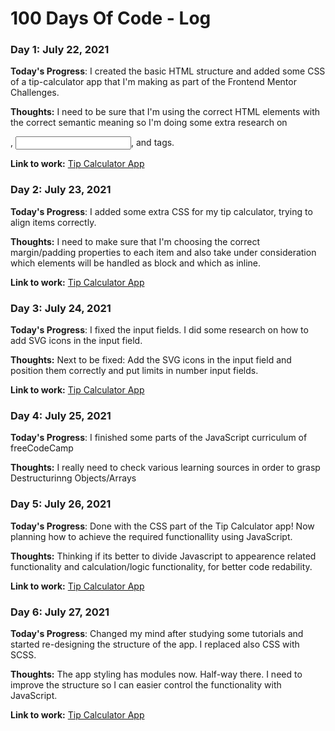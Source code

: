 # 100 Days Of Code - Log

### Day 1: July 22, 2021

**Today's Progress**: I created the basic HTML structure and added some CSS of a tip-calculator app that I'm making as part of the Frontend Mentor Challenges.

**Thoughts:** I need to be sure that I'm using the correct HTML elements with the correct semantic meaning so I'm doing some extra research on <form>, <input>, <output> and <label> tags.

**Link to work:** [Tip Calculator App](https://github.com/3vilBonobo/tipp_calculator_app.git)

### Day 2: July 23, 2021

**Today's Progress**: I added some extra CSS for my tip calculator, trying to align items correctly.

**Thoughts:** I need to make sure that I'm choosing the correct margin/padding properties to each item and also take under consideration which elements will be handled as block and which as inline.

**Link to work:** [Tip Calculator App](https://github.com/3vilBonobo/tipp_calculator_app.git)

### Day 3: July 24, 2021

**Today's Progress**: I fixed the input fields. I did some research on how to add SVG icons in the input field.

**Thoughts:** Next to be fixed: Add the SVG icons in the input field and position them correctly and put limits in number input fields.

**Link to work:** [Tip Calculator App](https://github.com/3vilBonobo/tipp_calculator_app.git)

### Day 4: July 25, 2021

**Today's Progress**: I finished some parts of the JavaScript curriculum of freeCodeCamp

**Thoughts:** I really need to check various learning sources in order to grasp Destructurinng Objects/Arrays

### Day 5: July 26, 2021

**Today's Progress**: Done with the CSS part of the Tip Calculator app! Now planning how to achieve the required functionallity using JavaScript.

**Thoughts:** Thinking if its better to divide Javascript to appearence related functionality and calculation/logic functionality, for better code redability.

**Link to work:** [Tip Calculator App](https://github.com/3vilBonobo/tipp_calculator_app.git)

### Day 6: July 27, 2021

**Today's Progress**: Changed my mind after studying some tutorials and started re-designing the structure of the app. I replaced also CSS with SCSS.

**Thoughts:** The app styling has modules now. Half-way there. I need to improve the structure so I can easier control the functionality with JavaScript.

**Link to work:** [Tip Calculator App](https://github.com/3vilBonobo/tipp_calculator_app.git)
